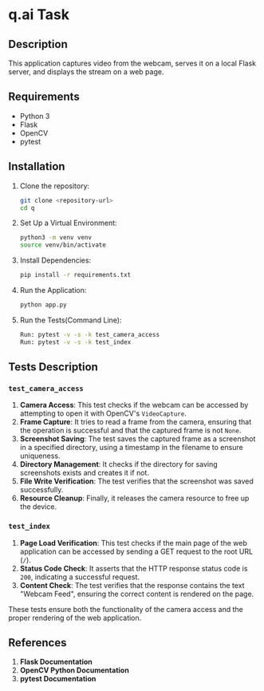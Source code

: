 # q.ai Task

## Description
This application captures video from the webcam, serves it on a local Flask server, and displays the stream on a web page.

## Requirements
- Python 3
- Flask
- OpenCV
- pytest

## Installation
1. Clone the repository:
   ```bash
   git clone <repository-url>
   cd q
   

2. Set Up a Virtual Environment:
   ```bash 
   python3 -m venv venv
   source venv/bin/activate

3. Install Dependencies:
   ```bash
   pip install -r requirements.txt

4. Run the Application:
   ```bash
   python app.py

5. Run the Tests(Command Line):
   ```bash
   Run: pytest -v -s -k test_camera_access
   Run: pytest -v -s -k test_index
   
## Tests Description

### `test_camera_access`
1. **Camera Access**: This test checks if the webcam can be accessed by attempting to open it with OpenCV's `VideoCapture`.
2. **Frame Capture**: It tries to read a frame from the camera, ensuring that the operation is successful and that the captured frame is not `None`.
3. **Screenshot Saving**: The test saves the captured frame as a screenshot in a specified directory, using a timestamp in the filename to ensure uniqueness.
4. **Directory Management**: It checks if the directory for saving screenshots exists and creates it if not.
5. **File Write Verification**: The test verifies that the screenshot was saved successfully.
6. **Resource Cleanup**: Finally, it releases the camera resource to free up the device.

### `test_index`
1. **Page Load Verification**: This test checks if the main page of the web application can be accessed by sending a GET request to the root URL (`/`).
2. **Status Code Check**: It asserts that the HTTP response status code is `200`, indicating a successful request.
3. **Content Check**: The test verifies that the response contains the text "Webcam Feed", ensuring the correct content is rendered on the page.

These tests ensure both the functionality of the camera access and the proper rendering of the web application.

## References
1. **Flask Documentation**
2. **OpenCV Python Documentation**
3. **pytest Documentation**